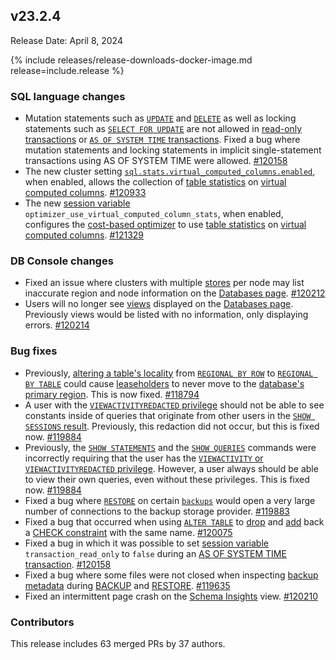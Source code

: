## v23.2.4

Release Date: April 8, 2024

{% include releases/release-downloads-docker-image.md release=include.release %}

<h3 id="v23-2-4-sql-language-changes">SQL language changes</h3>

- Mutation statements such as [`UPDATE`](../v23.2/update.html) and [`DELETE`](../v23.2/delete.html) as well as locking statements such as [`SELECT FOR UPDATE`](../v23.2/select-for-update.html) are not allowed in [read-only transactions](../v23.2/set-transaction.html#parameters) or [`AS OF SYSTEM TIME` transactions](../v23.2/set-transaction.html#parameters). Fixed a bug where mutation statements and locking statements in implicit single-statement transactions using AS OF SYSTEM TIME were allowed. [#120158][#120158]
- The new cluster setting [`sql.stats.virtual_computed_columns.enabled`](../v23.2/cluster-settings.html#setting-sql-stats-virtual-computed-columns-enabled), when enabled, allows the collection of [table statistics](../v23.2/show-statistics.html) on [virtual computed columns](../v23.2/computed-columns.html). [#120933][#120933]
- The new [session variable](../v23.2/session-variables.html) `optimizer_use_virtual_computed_column_stats`, when enabled, configures the [cost-based optimizer](../v23.2/cost-based-optimizer.html) to use [table statistics](../v23.2/show-statistics.html) on [virtual computed columns](../v23.2/computed-columns.html). [#121329]

<h3 id="v23-2-4-db-console-changes">DB Console changes</h3>

- Fixed an issue where clusters with multiple [stores](../v23.2/cockroach-start.html#store) per node may list inaccurate region and node information on the [Databases page](../v23.2/ui-databases-page.html#databases). [#120212][#120212]
- Users will no longer see [views](../v23.2/views) displayed on the [Databases page](../v23.2/ui-databases-page.html#databases). Previously views would be listed with no information, only displaying errors. [#120214][#120214]

<h3 id="v23-2-4-bug-fixes">Bug fixes</h3>

- Previously, [altering a table's locality](../v23.2/alter-table.html#set-locality) from [`REGIONAL BY ROW`](../v23.2/alter-table.html#set-the-table-locality-to-regional-by-row) to [`REGIONAL BY TABLE`](../v23.2/alter-table.html#regional-by-table) could cause [leaseholders](../v23.2/architecture/replication-layer.html#leases) to never move to the [database's primary region](../v23.2/alter-database.html#set-primary-region). This is now fixed. [#118794][#118794]
- A user with the [`VIEWACTIVITYREDACTED` privilege](../v23.2/security-reference/authorization.html#privileges) should not be able to see constants inside of queries that originate from other users in the [`SHOW SESSIONS` result](../v23.2/show-sessions.html#response). Previously, this redaction did not occur, but this is fixed now. [#119884][#119884]
- Previously, the [`SHOW STATEMENTS`](../v23.2/show-statements.html) and the [`SHOW QUERIES`](../v23.2/show-statements.html#aliases) commands were incorrectly requiring that the user has the [`VIEWACTIVITY` or `VIEWACTIVITYREDACTED` privilege](../v23.2/security-reference/authorization.html#privileges). However, a user always should be able to view their own queries, even without these privileges. This is fixed now. [#119884][#119884]
- Fixed a bug where [`RESTORE`](../v23.2/restore.html) on certain [`backups`](../v23.2/backup.html) would open a very large number of connections to the backup storage provider. [#119883][#119883]
- Fixed a bug that occurred when using [`ALTER TABLE`](../v23.2/alter-table.html) to [drop](../v23.2/alter-table.html#drop-constraint) and [add](../v23.2/alter-table.html#add-constraint) back a [CHECK constraint](../v23.2/check.html) with the same name. [#120075][#120075]
- Fixed a bug in which it was possible to set [session variable](../v23.2/session-variables.html) `transaction_read_only` to `false` during an [AS OF SYSTEM TIME transaction](../v23.2/set-transaction.html#parameters). [#120158][#120158]
- Fixed a bug where some files were not closed when inspecting [backup metadata](../v23.2/backup-architecture.html#metadata-writing-phase) during [BACKUP](../v23.2/backup.html) and [RESTORE](../v23.2/restore.html). [#119635][#119635]
- Fixed an intermittent page crash on the [Schema Insights](../cockroachcloud/insights-page.html#schema-insights-tab) view. [#120210][#120210]

<div class="release-note-contributors" markdown="1">

<h3 id="v23-2-4-contributors">Contributors</h3>

This release includes 63 merged PRs by 37 authors.

</div>

[#118794]: https://github.com/cockroachdb/cockroach/pull/118794
[#119635]: https://github.com/cockroachdb/cockroach/pull/119635
[#119768]: https://github.com/cockroachdb/cockroach/pull/119768
[#119828]: https://github.com/cockroachdb/cockroach/pull/119828
[#119854]: https://github.com/cockroachdb/cockroach/pull/119854
[#119883]: https://github.com/cockroachdb/cockroach/pull/119883
[#119884]: https://github.com/cockroachdb/cockroach/pull/119884
[#119946]: https://github.com/cockroachdb/cockroach/pull/119946
[#120011]: https://github.com/cockroachdb/cockroach/pull/120011
[#120075]: https://github.com/cockroachdb/cockroach/pull/120075
[#120158]: https://github.com/cockroachdb/cockroach/pull/120158
[#120210]: https://github.com/cockroachdb/cockroach/pull/120210
[#120212]: https://github.com/cockroachdb/cockroach/pull/120212
[#120214]: https://github.com/cockroachdb/cockroach/pull/120214
[#120243]: https://github.com/cockroachdb/cockroach/pull/120243
[#120396]: https://github.com/cockroachdb/cockroach/pull/120396
[#120933]: https://github.com/cockroachdb/cockroach/pull/120933
[#121329]: https://github.com/cockroachdb/cockroach/pull/121329